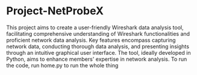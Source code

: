 # Project-NetProbeX

This project aims to create a user-friendly Wireshark data analysis tool, facilitating comprehensive understanding of Wireshark functionalities and proficient network data analysis. Key features encompass capturing network data, conducting thorough data analysis, and presenting insights through an intuitive graphical user interface. The tool, ideally developed in Python, aims to enhance members' expertise in network analysis. 
To run the code, run home.py to run the whole thing
